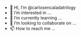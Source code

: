 - 👋 Hi, I’m @carlosencaladatrilogy
- 👀 I’m interested in ...
- 🌱 I’m currently learning ...
- 💞️ I’m looking to collaborate on ...
- 📫 How to reach me ...

<!---
carlosencaladatrilogy/carlosencaladatrilogy is a ✨ special ✨ repository because its `README.md` (this file) appears on your GitHub profile.
You can click the Preview link to take a look at your changes.
--->
